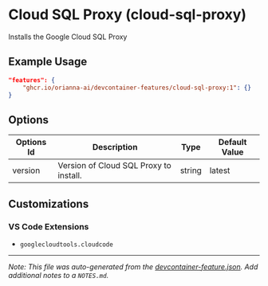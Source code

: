 
# Cloud SQL Proxy (cloud-sql-proxy)

Installs the Google Cloud SQL Proxy

## Example Usage

```json
"features": {
    "ghcr.io/orianna-ai/devcontainer-features/cloud-sql-proxy:1": {}
}
```

## Options

| Options Id | Description | Type | Default Value |
|-----|-----|-----|-----|
| version | Version of Cloud SQL Proxy to install. | string | latest |

## Customizations

### VS Code Extensions

- `googlecloudtools.cloudcode`



---

_Note: This file was auto-generated from the [devcontainer-feature.json](devcontainer-feature.json).  Add additional notes to a `NOTES.md`._
